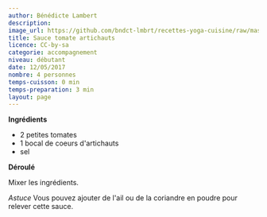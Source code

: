 ```yaml
---
author: Bénédicte Lambert
description: 
image_url: https://github.com/bndct-lmbrt/recettes-yoga-cuisine/raw/master/medias/tomate-artichaut.jpg
title: Sauce tomate artichauts
licence: CC-by-sa
categorie: accompagnement
niveau: débutant
date: 12/05/2017
nombre: 4 personnes
temps-cuisson: 0 min
temps-preparation: 3 min
layout: page
---
```



**Ingrédients**  
 

* 2 petites tomates
* 1 bocal de coeurs d'artichauts
* sel


**Déroulé**

Mixer les ingrédients.  

*Astuce*
Vous pouvez ajouter de l'ail ou de la coriandre en poudre pour relever cette sauce.  